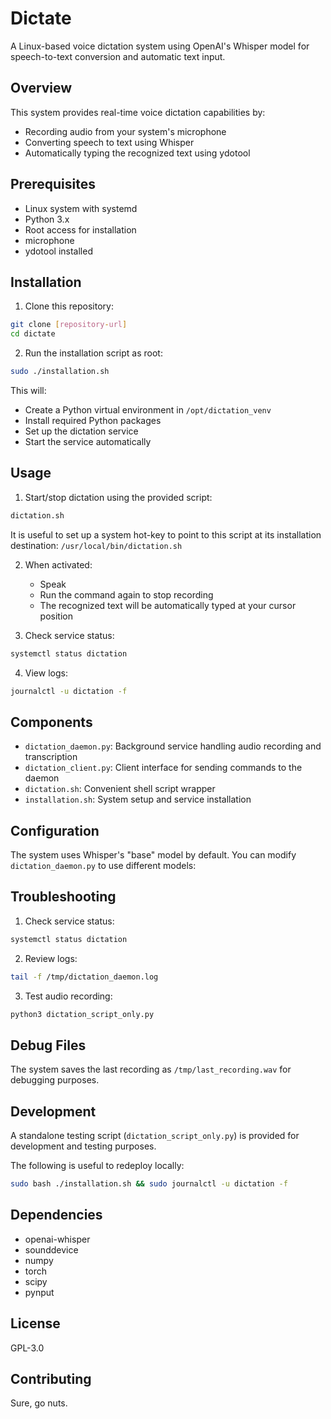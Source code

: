 # Dictate

A Linux-based voice dictation system using OpenAI's Whisper model for speech-to-text conversion and automatic text input.

## Overview

This system provides real-time voice dictation capabilities by:
- Recording audio from your system's microphone
- Converting speech to text using Whisper
- Automatically typing the recognized text using ydotool

## Prerequisites

- Linux system with systemd
- Python 3.x
- Root access for installation
- microphone
- ydotool installed

## Installation

1. Clone this repository:
```bash
git clone [repository-url]
cd dictate
```

2. Run the installation script as root:
```bash
sudo ./installation.sh
```

This will:
- Create a Python virtual environment in `/opt/dictation_venv`
- Install required Python packages
- Set up the dictation service
- Start the service automatically

## Usage

1. Start/stop dictation using the provided script:
```bash
dictation.sh
```

It is useful to set up a system hot-key to point to this script at its installation destination: `/usr/local/bin/dictation.sh`

2. When activated:
   - Speak
   - Run the command again to stop recording
   - The recognized text will be automatically typed at your cursor position

3. Check service status:
```bash
systemctl status dictation
```

4. View logs:
```bash
journalctl -u dictation -f
```

## Components

- `dictation_daemon.py`: Background service handling audio recording and transcription
- `dictation_client.py`: Client interface for sending commands to the daemon
- `dictation.sh`: Convenient shell script wrapper
- `installation.sh`: System setup and service installation

## Configuration

The system uses Whisper's "base" model by default. You can modify `dictation_daemon.py` to use different models:

## Troubleshooting

1. Check service status:
```bash
systemctl status dictation
```

2. Review logs:
```bash
tail -f /tmp/dictation_daemon.log
```

3. Test audio recording:
```bash
python3 dictation_script_only.py
```

## Debug Files

The system saves the last recording as `/tmp/last_recording.wav` for debugging purposes.

## Development

A standalone testing script (`dictation_script_only.py`) is provided for development and testing purposes.

The following is useful to redeploy locally:

```bash
sudo bash ./installation.sh && sudo journalctl -u dictation -f
```


## Dependencies

- openai-whisper
- sounddevice
- numpy
- torch
- scipy
- pynput

## License

GPL-3.0

## Contributing

Sure, go nuts.
